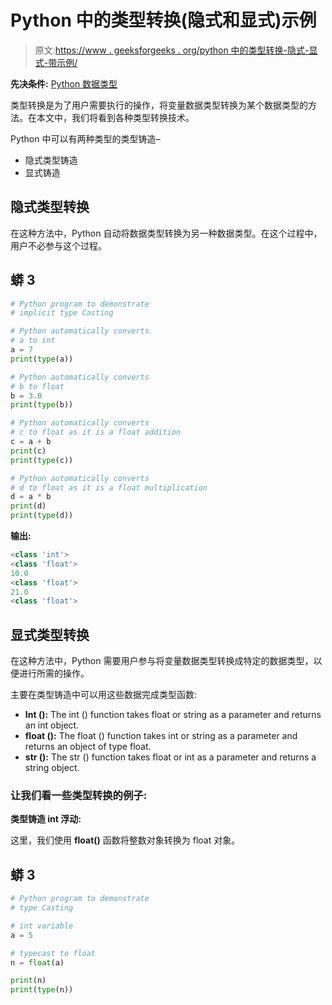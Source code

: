 # Python 中的类型转换(隐式和显式)示例

> 原文:[https://www . geeksforgeeks . org/python 中的类型转换-隐式-显式-带示例/](https://www.geeksforgeeks.org/type-casting-in-python-implicit-and-explicit-with-examples/)

**先决条件:** [Python 数据类型](https://www.geeksforgeeks.org/python-data-types/)

类型转换是为了用户需要执行的操作，将变量数据类型转换为某个数据类型的方法。在本文中，我们将看到各种类型转换技术。

Python 中可以有两种类型的类型铸造–

*   隐式类型铸造
*   显式铸造

## 隐式类型转换

在这种方法中，Python 自动将数据类型转换为另一种数据类型。在这个过程中，用户不必参与这个过程。

## 蟒 3

```py
# Python program to demonstrate
# implicit type Casting

# Python automatically converts
# a to int
a = 7
print(type(a))

# Python automatically converts
# b to float
b = 3.0
print(type(b))

# Python automatically converts
# c to float as it is a float addition
c = a + b
print(c)
print(type(c))

# Python automatically converts
# d to float as it is a float multiplication
d = a * b
print(d)
print(type(d))
```

**输出:**

```py
<class 'int'>
<class 'float'>
10.0
<class 'float'>
21.0
<class 'float'>
```

## 显式类型转换

在这种方法中，Python 需要用户参与将变量数据类型转换成特定的数据类型，以便进行所需的操作。

主要在类型铸造中可以用这些数据完成类型函数:

*   **Int ():** The int () function takes float or string as a parameter and returns an int object.
*   **float ():** The float () function takes int or string as a parameter and returns an object of type float.
*   **str ():** The str () function takes float or int as a parameter and returns a string object.

### 让我们看一些类型转换的例子:

**类型铸造 int 浮动:**

这里，我们使用 **float()** 函数将整数对象转换为 float 对象。

## 蟒 3

```py
# Python program to demonstrate
# type Casting

# int variable
a = 5

# typecast to float
n = float(a)

print(n)
print(type(n))
```